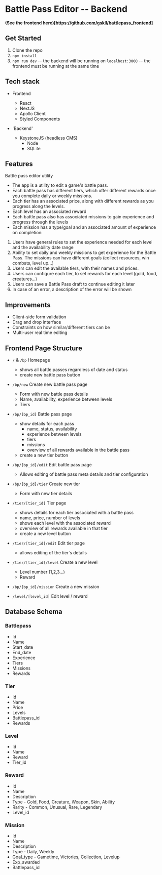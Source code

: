# Battle Pass Editor -- Backend

**(See the frontend here)[https://github.com/gskll/battlepass_frontend]**

## Get Started

1. Clone the repo
2. `npm install`
3. `npm run dev` -- the backend will be running on `localhost:3000` -- the frontend must be running at the same time

## Tech stack

- Frontend

  - React
  - NextJS
  - Apollo Client
  - Styled Components

- 'Backend'
  - KeystoneJS (headless CMS)
    - Node
    - SQLite

## Features

Battle pass editor utility

- The app is a utility to edit a game's battle pass.
- Each battle pass has different tiers, which offer different rewards once you complete daily or weekly missions.
- Each tier has an associated price, along with different rewards as you progress along the levels.
- Each level has an associated reward
- Each battle pass also has associated missions to gain experience and progress through the levels
- Each mission has a type/goal and an associated amount of experience on completion

1. Users have general rules to set the experience needed for each level and the availability date range
2. Ability to set daily and weekly missions to get experience for the Battle Pass. The missions can have different goals (collect resources, win combats, level up...)
3. Users can edit the available tiers, with their names and prices.
4. Users can configure each tier, to set rewards for each level (gold, food, creatures...)
5. Users can save a Battle Pass draft to continue editing it later
6. In case of an error, a description of the error will be shown

## Improvements

- Client-side form validation
- Drag and drop interface
- Constraints on how similar/different tiers can be
- Multi-user real time editing

## Frontend Page Structure

- `/` & `/bp` Homepage
  - shows all battle passes regardless of date and status
  - create new battle pass button
- `/bp/new` Create new battle pass page
  - Form with new battle pass details
  - Name, availability, experience between levels
  - Tiers
- `/bp/[bp_id]` Battle pass page
  - show details for each pass
    - name, status, availability
    - experience between levels
    - tiers
    - missions
    - overview of all rewards available in the battle pass
  - create a new tier button
- `/bp/[bp_id]/edit` Edit battle pass page

  - Allows editing of battle pass meta details and tier configuration

- `/bp/[bp_id]/tier` Create new tier
  - Form with new tier details
- `/tier/[tier_id]` Tier page
  - shows details for each tier associated with a battle pass
  - name, price, number of levels
  - shows each level with the associated reward
  - overview of all rewards available in that tier
  - create a new level button
- `/tier/[tier_id]/edit` Edit tier page

  - allows editing of the tier's details

- `/tier/[tier_id]/level` Create a new level

  - Level number (1,2,3...)
  - Reward

- `/bp/[bp_id]/mission` Create a new mission
- `/level/[level_id]` Edit level / reward

## Database Schema

### Battlepass

- Id
- Name
- Start_date
- End_date
- Experience
- Tiers
- Missions
- Rewards

### Tier

- Id
- Name
- Price
- Levels
- Battlepass_id
- Rewards

### Level

- Id
- Name
- Reward
- Tier_id

### Reward

- Id
- Name
- Description
- Type - Gold, Food, Creature, Weapon, Skin, Ability
- Rarity - Common, Unusual, Rare, Legendary
- Level_id

### Mission

- Id
- Name
- Description
- Type - Daily, Weekly
- Goal_type - Gametime, Victories, Collection, Levelup
- Exp_awarded
- Battlepass_id

